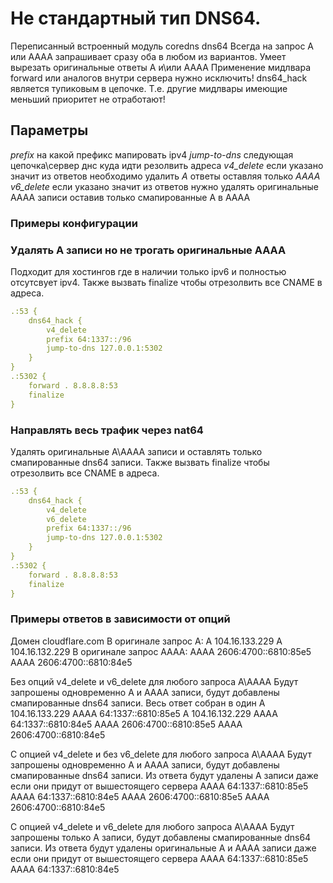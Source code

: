 # Не стандартный тип DNS64.
Переписанный встроенный модуль coredns dns64
Всегда на запрос А или АААА запрашивает сразу оба в любом из вариантов.
Умеет вырезать оригинальные ответы А и\или АААА
Применение мидлвара forward или аналогов внутри сервера нужно исключить!
dns64_hack является тупиковым в цепочке. Т.е. другие мидлвары имеющие меньший приоритет не отработают!

## Параметры
*prefix* на какой префикс мапировать ipv4
*jump-to-dns* следующая цепочка\сервер днс куда идти резолвить адреса
*v4_delete* если указано значит из ответов необходимо удалить *А* ответы оставляя только *АААА*
*v6_delete* если указано значит из ответов нужно удалять оригинальные АААА записи оставив только смапированные А в АААА

### Примеры конфигурации

### Удалять А записи но не трогать оригинальные АААА 
Подходит для хостингов где в наличии только ipv6 и полностью отсутсвует ipv4.
Также вызвать finalize чтобы отрезолвить все CNAME в адреса.
```yaml
.:53 {
    dns64_hack {
        v4_delete
        prefix 64:1337::/96
        jump-to-dns 127.0.0.1:5302
    }
}
.:5302 {
    forward . 8.8.8.8:53
    finalize
}
```
### Направлять весь трафик через nat64 
Удалять оригинальные А\АААА записи и оставлять только смапированные dns64 записи.
Также вызвать finalize чтобы отрезолвить все CNAME в адреса.
```yaml
.:53 {
    dns64_hack {
        v4_delete
        v6_delete
        prefix 64:1337::/96
        jump-to-dns 127.0.0.1:5302
    }
}
.:5302 {
    forward . 8.8.8.8:53
    finalize
}
```

### Примеры ответов в зависимости от опций
Домен cloudflare.com
В оригинале запрос А:
A	104.16.133.229
A	104.16.132.229
В оригинале запрос АAAA:
AAAA	2606:4700::6810:85e5
AAAA	2606:4700::6810:84e5

Без опций v4_delete и v6_delete для любого запроса А\АААА
Будут запрошены одновременно А и АААА записи, будут добавлены смапированные dns64 записи. 
Весь ответ собран в один
A	104.16.133.229
AAAA	64:1337::6810:85e5
A	104.16.132.229
AAAA	64:1337::6810:84e5
AAAA	2606:4700::6810:85e5
AAAA	2606:4700::6810:84e5

С опцией v4_delete и без v6_delete для любого запроса А\АААА
Будут запрошены одновременно А и АААА записи, будут добавлены смапированные dns64 записи. 
Из ответа будут удалены А записи даже если они придут от вышестоящего сервера
AAAA	64:1337::6810:85e5
AAAA	64:1337::6810:84e5
AAAA	2606:4700::6810:85e5
AAAA	2606:4700::6810:84e5

С опцией v4_delete и v6_delete для любого запроса А\АААА
Будут запрошены только А записи, будут добавлены смапированные dns64 записи. 
Из ответа будут удалены оригинальные A и АAAA записи даже если они придут от вышестоящего сервера
AAAA	64:1337::6810:85e5
AAAA	64:1337::6810:84e5
